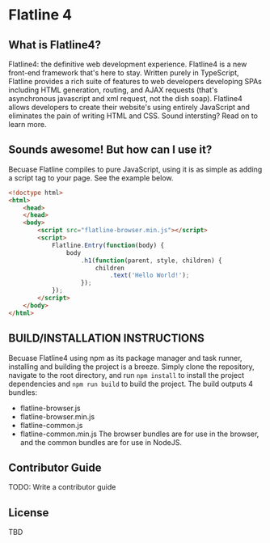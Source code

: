 # Flatline 4

## What is Flatline4?
Flatline4: the definitive web development experience. Flatline4 is a new front-end framework that's here to stay. Written purely in TypeScript, Flatline provides
a rich suite of features to web developers developing SPAs including HTML generation, routing, and AJAX requests (that's asynchronous javascript and xml request, not the dish soap).
Flatline4 allows developers to create their website's using entirely JavaScript and eliminates the pain of writing HTML and CSS. Sound intersting? Read on to learn more.

## Sounds awesome! But how can I use it?
Becuase Flatline compiles to pure JavaScript, using it is as simple as adding a script tag to your page. See the example below.
```html
<!doctype html>
<html>
    <head>
    </head>
    <body>
        <script src="flatline-browser.min.js"></script>
        <script>
            Flatline.Entry(function(body) {
                body
                    .h1(function(parent, style, children) {
                        children
                            .text('Hello World!');
                    });
            });
        </script>
    </body>
</html>
```
  
## BUILD/INSTALLATION INSTRUCTIONS
Becuase Flatline4 using npm as its package manager and task runner, installing and building the project is a breeze. Simply clone the repository, navigate to the root directory,
and run `npm install` to install the project dependencies and `npm run build` to build the project. The build outputs 4 bundles:
* flatline-browser.js
* flatline-browser.min.js
* flatline-common.js
* flatline-common.min.js
The browser bundles are for use in the browser, and the common bundles are for use in NodeJS.

## Contributor Guide
TODO: Write a contributor guide

## License
TBD